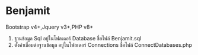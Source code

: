 # Benjamit
Bootstrap v4+,Jquery v3+,PHP v8+

1. ฐานข้อมูล Sql อยู่ในโฟลเดอร์ Database ชื่อไฟล์ Benjamit.sql
2. ตั้งค่าเชื่อมต่อฐานข้อมูล อยู่ในโฟลเดอร์ Connections ชื่อไฟล์ ConnectDatabases.php
